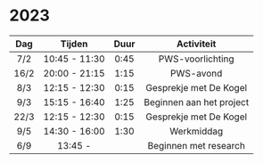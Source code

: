 # 2023

| Dag  |    Tijden     | Duur |        Activiteit        |
|:----:|:-------------:|:----:|:------------------------:|
| 7/2  | 10:45 - 11:30 | 0:45 |     PWS-voorlichting     |
| 16/2 | 20:00 - 21:15 | 1:15 |        PWS-avond         |
| 8/3  | 12:15 - 12:30 | 0:15 |  Gesprekje met De Kogel  |
| 9/3  | 15:15 - 16:40 | 1:25 | Beginnen aan het project |
| 22/3 | 12:15 - 12:30 | 0:15 |  Gesprekje met De Kogel  |
| 9/5  | 14:30 - 16:00 | 1:30 |        Werkmiddag        |
| 6/9  |    13:45 -    |      |  Beginnen met research   |
